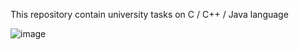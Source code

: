 This repository contain university tasks on C / C++ / Java language

![image](https://github.com/Timokrut/C/assets/113369010/a8b0e683-9445-4ecc-b995-23fbf24b414a)
